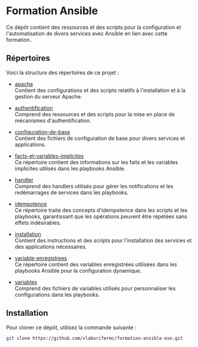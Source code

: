 # Formation Ansible

Ce dépôt contient des ressources et des scripts pour la configuration et l'automatisation de divers services avec Ansible en lien avec cette formation..

## Répertoires

Voici la structure des répertoires de ce projet :


- [apache](./apache/)  
  Contient des configurations et des scripts relatifs à l'installation et à la gestion du serveur Apache.

- [authentification](./authentification/)  
  Comprend des ressources et des scripts pour la mise en place de mécanismes d'authentification.

- [configuration-de-base](./configuration-de-base/)  
  Contient des fichiers de configuration de base pour divers services et applications.

- [facts-et-variables-implicites](./facts-et-variables-implicites/)  
  Ce répertoire contient des informations sur les faits et les variables implicites utilisés dans les playbooks Ansible.

- [handler](./handler/)  
  Comprend des handlers utilisés pour gérer les notifications et les redémarrages de services dans les playbooks.

- [idempotence](./idempotence/)  
  Ce répertoire traite des concepts d'idempotence dans les scripts et les playbooks, garantissant que les opérations peuvent être répétées sans effets indésirables.

- [installation](./installation/)  
  Contient des instructions et des scripts pour l'installation des services et des applications nécessaires.

- [variable-enregistrees](./variable-enregistrees/)  
  Ce répertoire contient des variables enregistrées utilisées dans les playbooks Ansible pour la configuration dynamique.

- [variables](./variables/)  
  Comprend des fichiers de variables utilisés pour personnaliser les configurations dans les playbooks.


## Installation

Pour cloner ce dépôt, utilisez la commande suivante :

```bash
git clone https://github.com/vlaborifermc/formation-ansible-exo.git
